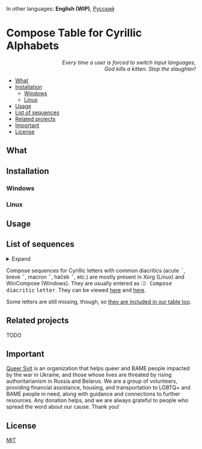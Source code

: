In other languages: **English (WIP)**, [Русский](README.ru.md)

# Compose Table for Cyrillic Alphabets #

<p style="text-align:right">
<i>Every time a user is forced to switch input languages,</br>
God kills a kitten. Stop the slaughter!</i>
</p>

- [What](#what)
- [Installation](#installation)
	- [Windows](#windows)
	- [Linux](#linux)
- [Usage](#usage)
- [List of sequences](#list-of-sequences)
- [Related projects](#related-projects)
- [Important](#important)
- [License](#license)

## What ##
## Installation ##
### Windows ###
### Linux ###
## Usage ##

## List of sequences ##

<details><summary>Expand</summary>

| Input                                                       | Letter |
| ----------------------------------------------------------- | ------ |
| <kbd>⎄ Compose</kbd> <kbd>г</kbd> <kbd>г</kbd>              | ѕ      |
| <kbd>⎄ Compose</kbd> <kbd>с</kbd> <kbd>5</kbd>              | ѕ      |
| <kbd>⎄ Compose</kbd> <kbd>5</kbd> <kbd>с</kbd>              | ѕ      |
| <kbd>⎄ Compose</kbd> <kbd>е</kbd> <kbd>е</kbd>              | ә      |
| <kbd>⎄ Compose</kbd> <kbd>ё</kbd> <kbd>ё</kbd>              | ӛ      |
| <kbd>⎄ Compose</kbd> <kbd>з</kbd> <kbd>з</kbd>              | ԑ      |
| <kbd>⎄ Compose</kbd> <kbd>м</kbd> <kbd>м</kbd>              | ԝ      |
| <kbd>⎄ Compose</kbd> <kbd>у</kbd> <kbd>у</kbd>              | ү      |
| <kbd>⎄ Compose</kbd> <kbd>ц</kbd> <kbd>ц</kbd>              | џ      |
| <kbd>⎄ Compose</kbd> <kbd>ч</kbd> <kbd>ч</kbd>              | һ      |
| <kbd>⎄ Compose</kbd> <kbd>э</kbd> <kbd>э</kbd>              | є      |
| <kbd>⎄ Compose</kbd> <kbd>є</kbd> <kbd>є</kbd>              | э      |
| <kbd>⎄ Compose</kbd> <kbd>з</kbd> <kbd>3</kbd>              | ӡ      |
| <kbd>⎄ Compose</kbd> <kbd>3</kbd> <kbd>з</kbd>              | ӡ      |
| <kbd>⎄ Compose</kbd> <kbd>о</kbd> <kbd>о</kbd>              | ҩ      |
| <kbd>⎄ Compose</kbd> <kbd>с</kbd> <kbd>о</kbd>              | ҩ      |
| <kbd>⎄ Compose</kbd> <kbd>с</kbd> <kbd>0</kbd>              | ҩ      |
| <kbd>⎄ Compose</kbd> <kbd>0</kbd> <kbd>с</kbd>              | ҩ      |
| <kbd>⎄ Compose</kbd> <kbd>о</kbd> <kbd>0</kbd>              | ҩ      |
| <kbd>⎄ Compose</kbd> <kbd>0</kbd> <kbd>о</kbd>              | ҩ      |
| **Ligatures**                                               |        |
| <kbd>⎄ Compose</kbd> <kbd>а</kbd> <kbd>е</kbd>              | ӕ      |
| <kbd>⎄ Compose</kbd> <kbd>л</kbd> <kbd>ь</kbd>              | љ      |
| <kbd>⎄ Compose</kbd> <kbd>н</kbd> <kbd>г</kbd>              | ҥ      |
| <kbd>⎄ Compose</kbd> <kbd>н</kbd> <kbd>ь</kbd>              | њ      |
| <kbd>⎄ Compose</kbd> <kbd>т</kbd> <kbd>ц</kbd>              | ҵ      |
| **Digraphs**                                                |        |
| <kbd>⎄ Compose</kbd> <kbd>ь</kbd> <kbd>і</kbd>              | ы      |
| <kbd>⎄ Compose</kbd> <kbd>ъ</kbd> <kbd>і</kbd>              | ы      |
| <kbd>⎄ Compose</kbd> <kbd>ь</kbd> <kbd>\|</kbd>             | ы      |
| <kbd>⎄ Compose</kbd> <kbd>ъ</kbd> <kbd>\|</kbd>             | ы      |
| <kbd>⎄ Compose</kbd> <kbd>ь</kbd> <kbd>1</kbd>              | ы      |
| <kbd>⎄ Compose</kbd> <kbd>ъ</kbd> <kbd>1</kbd>              | ы      |
| <kbd>⎄ Compose</kbd> <kbd>¨</kbd> <kbd>ь</kbd> <kbd>і</kbd> | ӹ      |
| <kbd>⎄ Compose</kbd> <kbd>¨</kbd> <kbd>ъ</kbd> <kbd>і</kbd> | ӹ      |
| <kbd>⎄ Compose</kbd> <kbd>"</kbd> <kbd>ь</kbd> <kbd>і</kbd> | ӹ      |
| <kbd>⎄ Compose</kbd> <kbd>"</kbd> <kbd>ъ</kbd> <kbd>і</kbd> | ӹ      |
| <kbd>⎄ Compose</kbd> <kbd>а</kbd> <kbd>\|</kbd>             | аӀ     |
| <kbd>⎄ Compose</kbd> <kbd>а</kbd> <kbd>1</kbd>              | аӀ     |
| <kbd>⎄ Compose</kbd> <kbd>г</kbd> <kbd>\|</kbd>             | гӀ     |
| <kbd>⎄ Compose</kbd> <kbd>г</kbd> <kbd>1</kbd>              | гӀ     |
| <kbd>⎄ Compose</kbd> <kbd>к</kbd> <kbd>\|</kbd>             | кӀ     |
| <kbd>⎄ Compose</kbd> <kbd>к</kbd> <kbd>1</kbd>              | кӀ     |
| <kbd>⎄ Compose</kbd> <kbd>л</kbd> <kbd>\|</kbd>             | лІ     |
| <kbd>⎄ Compose</kbd> <kbd>л</kbd> <kbd>1</kbd>              | лІ     |
| <kbd>⎄ Compose</kbd> <kbd>о</kbd> <kbd>\|</kbd>             | оӀ     |
| <kbd>⎄ Compose</kbd> <kbd>о</kbd> <kbd>1</kbd>              | оӀ     |
| <kbd>⎄ Compose</kbd> <kbd>п</kbd> <kbd>\|</kbd>             | пӀ     |
| <kbd>⎄ Compose</kbd> <kbd>п</kbd> <kbd>1</kbd>              | пӀ     |
| <kbd>⎄ Compose</kbd> <kbd>т</kbd> <kbd>\|</kbd>             | тӀ     |
| <kbd>⎄ Compose</kbd> <kbd>т</kbd> <kbd>1</kbd>              | тӀ     |
| <kbd>⎄ Compose</kbd> <kbd>у</kbd> <kbd>\|</kbd>             | уӀ     |
| <kbd>⎄ Compose</kbd> <kbd>у</kbd> <kbd>1</kbd>              | уӀ     |
| <kbd>⎄ Compose</kbd> <kbd>ф</kbd> <kbd>\|</kbd>             | фӀ     |
| <kbd>⎄ Compose</kbd> <kbd>ф</kbd> <kbd>1</kbd>              | фӀ     |
| <kbd>⎄ Compose</kbd> <kbd>х</kbd> <kbd>\|</kbd>             | хӀ     |
| <kbd>⎄ Compose</kbd> <kbd>х</kbd> <kbd>1</kbd>              | хӀ     |
| <kbd>⎄ Compose</kbd> <kbd>ц</kbd> <kbd>\|</kbd>             | цӀ     |
| <kbd>⎄ Compose</kbd> <kbd>ц</kbd> <kbd>1</kbd>              | цӀ     |
| <kbd>⎄ Compose</kbd> <kbd>ч</kbd> <kbd>\|</kbd>             | чӀ     |
| <kbd>⎄ Compose</kbd> <kbd>ч</kbd> <kbd>1</kbd>              | чӀ     |
| <kbd>⎄ Compose</kbd> <kbd>ш</kbd> <kbd>\|</kbd>             | шІ     |
| <kbd>⎄ Compose</kbd> <kbd>ш</kbd> <kbd>1</kbd>              | шІ     |
| <kbd>⎄ Compose</kbd> <kbd>щ</kbd> <kbd>\|</kbd>             | щІ     |
| <kbd>⎄ Compose</kbd> <kbd>щ</kbd> <kbd>1</kbd>              | щІ     |
| <kbd>⎄ Compose</kbd> <kbd>ы</kbd> <kbd>\|</kbd>             | ыӀ     |
| <kbd>⎄ Compose</kbd> <kbd>ы</kbd> <kbd>1</kbd>              | ыӀ     |
| <kbd>⎄ Compose</kbd> <kbd>\|</kbd> <kbd>У</kbd>             | Іу     |
| <kbd>⎄ Compose</kbd> <kbd>1</kbd> <kbd>У</kbd>              | Іу     |
| <kbd>⎄ Compose</kbd> <kbd>\|</kbd> <kbd>у</kbd>             | Іу     |
| <kbd>⎄ Compose</kbd> <kbd>1</kbd> <kbd>у</kbd>              | Іу     |
| **Palochka**                                                |        |
| <kbd>⎄ Compose</kbd> <kbd>˙</kbd> <kbd>і</kbd>              | Ӏ      |
| <kbd>⎄ Compose</kbd> <kbd>і</kbd> <kbd>˙</kbd>              | Ӏ      |
| <kbd>⎄ Compose</kbd> <kbd>.</kbd> <kbd>і</kbd>              | Ӏ      |
| <kbd>⎄ Compose</kbd> <kbd>і</kbd> <kbd>.</kbd>              | Ӏ      |
| <kbd>⎄ Compose</kbd> <kbd>ь</kbd> <kbd>ы</kbd>              | Ӏ      |
| <kbd>⎄ Compose</kbd> <kbd>ъ</kbd> <kbd>ы</kbd>              | Ӏ      |
| <kbd>⎄ Compose</kbd> <kbd>ы</kbd> <kbd>ь</kbd>              | Ӏ      |
| <kbd>⎄ Compose</kbd> <kbd>ы</kbd> <kbd>ъ</kbd>              | Ӏ      |
| **Letters with dot[s] above, based on и & й**               |        |
| <kbd>⎄ Compose</kbd> <kbd>˙</kbd> <kbd>и</kbd>              | і      |
| <kbd>⎄ Compose</kbd> <kbd>и</kbd> <kbd>˙</kbd>              | і      |
| <kbd>⎄ Compose</kbd> <kbd>.</kbd> <kbd>и</kbd>              | і      |
| <kbd>⎄ Compose</kbd> <kbd>и</kbd> <kbd>.</kbd>              | і      |
| <kbd>⎄ Compose</kbd> <kbd>¨</kbd> <kbd>й</kbd>              | ї      |
| <kbd>⎄ Compose</kbd> <kbd>й</kbd> <kbd>¨</kbd>              | ї      |
| <kbd>⎄ Compose</kbd> <kbd>"</kbd> <kbd>й</kbd>              | ї      |
| <kbd>⎄ Compose</kbd> <kbd>й</kbd> <kbd>"</kbd>              | ї      |
| <kbd>⎄ Compose</kbd> <kbd>˙</kbd> <kbd>й</kbd>              | ј      |
| <kbd>⎄ Compose</kbd> <kbd>й</kbd> <kbd>˙</kbd>              | ј      |
| <kbd>⎄ Compose</kbd> <kbd>.</kbd> <kbd>й</kbd>              | ј      |
| <kbd>⎄ Compose</kbd> <kbd>й</kbd> <kbd>.</kbd>              | ј      |
| **Letters with vertical strokes**                           |        |
| <kbd>⎄ Compose</kbd> <kbd>\|</kbd> <kbd>к</kbd>             | ҝ      |
| <kbd>⎄ Compose</kbd> <kbd>1</kbd> <kbd>к</kbd>              | ҝ      |
| <kbd>⎄ Compose</kbd> <kbd>\|</kbd> <kbd>ч</kbd>             | ҹ      |
| <kbd>⎄ Compose</kbd> <kbd>1</kbd> <kbd>ч</kbd>              | ҹ      |
| **Letters with horizontal strokes**                         |        |
| <kbd>⎄ Compose</kbd> <kbd>-</kbd> <kbd>о</kbd>              | ө      |
| <kbd>⎄ Compose</kbd> <kbd>о</kbd> <kbd>-</kbd>              | ө      |
| <kbd>⎄ Compose</kbd> <kbd>-</kbd> <kbd>г</kbd>              | ғ      |
| <kbd>⎄ Compose</kbd> <kbd>г</kbd> <kbd>-</kbd>              | ғ      |
| <kbd>⎄ Compose</kbd> <kbd>-</kbd> <kbd>к</kbd>              | ҟ      |
| <kbd>⎄ Compose</kbd> <kbd>к</kbd> <kbd>-</kbd>              | ҟ      |
| <kbd>⎄ Compose</kbd> <kbd>-</kbd> <kbd>ү</kbd>              | ұ      |
| <kbd>⎄ Compose</kbd> <kbd>-</kbd> <kbd>у</kbd>              | ұ      |
| <kbd>⎄ Compose</kbd> <kbd>ү</kbd> <kbd>-</kbd>              | ұ      |
| <kbd>⎄ Compose</kbd> <kbd>у</kbd> <kbd>-</kbd>              | ұ      |
| <kbd>⎄ Compose</kbd> <kbd>-</kbd> <kbd>х</kbd>              | ӿ      |
| <kbd>⎄ Compose</kbd> <kbd>х</kbd> <kbd>-</kbd>              | ӿ      |
| <kbd>⎄ Compose</kbd> <kbd>-</kbd> <kbd>е</kbd>              | ҽ      |
| <kbd>⎄ Compose</kbd> <kbd>е</kbd> <kbd>-</kbd>              | ҽ      |
| <kbd>⎄ Compose</kbd> <kbd>-</kbd> <kbd>һ</kbd>              | ћ      |
| <kbd>⎄ Compose</kbd> <kbd>һ</kbd> <kbd>-</kbd>              | ћ      |
| <kbd>⎄ Compose</kbd> <kbd>-</kbd> <kbd>ч</kbd> <kbd>ч</kbd> | ћ      |
| <kbd>⎄ Compose</kbd> <kbd>-</kbd> <kbd>ь</kbd>              | ҍ      |
| <kbd>⎄ Compose</kbd> <kbd>ь</kbd> <kbd>-</kbd>              | ҍ      |
| **Letters with diagonal strokes**                           |        |
| <kbd>⎄ Compose</kbd> <kbd>к</kbd> <kbd>\\</kbd>             | ԟ      |
| <kbd>⎄ Compose</kbd> <kbd>\\</kbd> <kbd>к</kbd>             | ԟ      |
| <kbd>⎄ Compose</kbd> <kbd>р</kbd> <kbd>\\</kbd>             | ҏ      |
| <kbd>⎄ Compose</kbd> <kbd>\\</kbd> <kbd>р</kbd>             | ҏ      |
| **Letters with top left bar**                               |        |
| <kbd>⎄ Compose</kbd> <kbd>7</kbd> <kbd>ь</kbd>              | ъ      |
| <kbd>⎄ Compose</kbd> <kbd>7</kbd> <kbd>ъ</kbd>              | ь      |
| <kbd>⎄ Compose</kbd> <kbd>7</kbd> <kbd>к</kbd>              | ҡ      |
| <kbd>⎄ Compose</kbd> <kbd>7</kbd> <kbd>ы</kbd>              | ꙑ      |
| **Letters with cedilla**                                    |        |
| <kbd>⎄ Compose</kbd> <kbd>,</kbd> <kbd>з</kbd>              | ҙ      |
| <kbd>⎄ Compose</kbd> <kbd>з</kbd> <kbd>,</kbd>              | ҙ      |
| <kbd>⎄ Compose</kbd> <kbd>¸</kbd> <kbd>з</kbd>              | ҙ      |
| <kbd>⎄ Compose</kbd> <kbd>з</kbd> <kbd>¸</kbd>              | ҙ      |
| <kbd>⎄ Compose</kbd> <kbd>,</kbd> <kbd>с</kbd>              | ҫ      |
| <kbd>⎄ Compose</kbd> <kbd>с</kbd> <kbd>,</kbd>              | ҫ      |
| <kbd>⎄ Compose</kbd> <kbd>¸</kbd> <kbd>с</kbd>              | ҫ      |
| <kbd>⎄ Compose</kbd> <kbd>с</kbd> <kbd>¸</kbd>              | ҫ      |
| **Letter with upturn**                                      |        |
| <kbd>⎄ Compose</kbd> <kbd>г</kbd> <kbd>'</kbd>              | ґ      |
| **Letters with descenders to the right**                    |        |
| <kbd>⎄ Compose</kbd> <kbd>т</kbd> <kbd>с</kbd>              | ц      |
| <kbd>⎄ Compose</kbd> <kbd>ш</kbd> <kbd>,</kbd>              | щ      |
| <kbd>⎄ Compose</kbd> <kbd>ж</kbd> <kbd>,</kbd>              | җ      |
| <kbd>⎄ Compose</kbd> <kbd>к</kbd> <kbd>,</kbd>              | қ      |
| <kbd>⎄ Compose</kbd> <kbd>н</kbd> <kbd>,</kbd>              | ң      |
| <kbd>⎄ Compose</kbd> <kbd>х</kbd> <kbd>,</kbd>              | ҳ      |
| <kbd>⎄ Compose</kbd> <kbd>ч</kbd> <kbd>,</kbd>              | ҷ      |
| <kbd>⎄ Compose</kbd> <kbd>г</kbd> <kbd>,</kbd>              | ӷ      |
| <kbd>⎄ Compose</kbd> <kbd>л</kbd> <kbd>,</kbd>              | ԯ      |
| <kbd>⎄ Compose</kbd> <kbd>п</kbd> <kbd>,</kbd>              | ԥ      |
| <kbd>⎄ Compose</kbd> <kbd>т</kbd> <kbd>,</kbd>              | ҭ      |
| <kbd>⎄ Compose</kbd> <kbd>һ</kbd> <kbd>,</kbd>              | ԧ      |
| <kbd>⎄ Compose</kbd> <kbd>'</kbd> <kbd>ч</kbd> <kbd>ч</kbd> | ԧ      |
| <kbd>⎄ Compose</kbd> <kbd>о</kbd> <kbd>,</kbd>              | ԛ      |
| **Letter with descender to the left**                       |        |
| <kbd>⎄ Compose</kbd> <kbd>,</kbd> <kbd>ч</kbd>              | ӌ      |
| **Letters with middle descenders**                          |        |
| <kbd>⎄ Compose</kbd> <kbd>,</kbd> <kbd>ц</kbd>              | џ      |
| <kbd>⎄ Compose</kbd> <kbd>ц</kbd> <kbd>,</kbd>              | џ      |
| <kbd>⎄ Compose</kbd> <kbd>е</kbd> <kbd>,</kbd>              | ҿ      |
| <kbd>⎄ Compose</kbd> <kbd>,</kbd> <kbd>е</kbd>              | ҿ      |
| **Letters with hooks**                                      |        |
| <kbd>⎄ Compose</kbd> <kbd>і</kbd> <kbd>9</kbd>              | ј      |
| <kbd>⎄ Compose</kbd> <kbd>к</kbd> <kbd>5</kbd>              | ӄ      |
| <kbd>⎄ Compose</kbd> <kbd>к</kbd> <kbd>9</kbd>              | ӄ      |
| <kbd>⎄ Compose</kbd> <kbd>к</kbd> <kbd>ј</kbd>              | ӄ      |
| <kbd>⎄ Compose</kbd> <kbd>л</kbd> <kbd>9</kbd>              | ԓ      |
| <kbd>⎄ Compose</kbd> <kbd>л</kbd> <kbd>ј</kbd>              | ԓ      |
| <kbd>⎄ Compose</kbd> <kbd>н</kbd> <kbd>9</kbd>              | ӈ      |
| <kbd>⎄ Compose</kbd> <kbd>н</kbd> <kbd>ј</kbd>              | ӈ      |
| <kbd>⎄ Compose</kbd> <kbd>х</kbd> <kbd>9</kbd>              | ӽ      |
| <kbd>⎄ Compose</kbd> <kbd>х</kbd> <kbd>ј</kbd>              | ӽ      |
| <kbd>⎄ Compose</kbd> <kbd>ғ</kbd> <kbd>9</kbd>              | ӻ      |
| <kbd>⎄ Compose</kbd> <kbd>г</kbd> <kbd>9</kbd>              | ӻ      |
| **Letters with middle hooks**                               |        |
| <kbd>⎄ Compose</kbd> <kbd>г</kbd> <kbd>5</kbd>              | ҕ      |
| <kbd>⎄ Compose</kbd> <kbd>г</kbd> <kbd>ј</kbd>              | ҕ      |
| <kbd>⎄ Compose</kbd> <kbd>п</kbd> <kbd>5</kbd>              | ҧ      |
| <kbd>⎄ Compose</kbd> <kbd>п</kbd> <kbd>ј</kbd>              | ҧ      |
| <kbd>⎄ Compose</kbd> <kbd>ћ</kbd> <kbd>5</kbd>              | ђ      |
| <kbd>⎄ Compose</kbd> <kbd>һ</kbd> <kbd>5</kbd>              | ђ      |
| <kbd>⎄ Compose</kbd> <kbd>һ</kbd> <kbd>ј</kbd>              | ђ      |
| <kbd>⎄ Compose</kbd> <kbd>т</kbd> <kbd>5</kbd>              | ђ      |
| <kbd>⎄ Compose</kbd> <kbd>т</kbd> <kbd>ј</kbd>              | ђ      |
| **Letters with left hooks**                                 |        |
| <kbd>⎄ Compose</kbd> <kbd>9</kbd> <kbd>н</kbd>              | ԩ      |
| <kbd>⎄ Compose</kbd> <kbd>л</kbd> <kbd>н</kbd>              | ԩ      |
| <kbd>⎄ Compose</kbd> <kbd>ј</kbd> <kbd>н</kbd>              | ԩ      |
| **Letters with tails**                                      |        |
| <kbd>⎄ Compose</kbd> <kbd>л</kbd> <kbd>;</kbd>              | ӆ      |
| <kbd>⎄ Compose</kbd> <kbd>м</kbd> <kbd>;</kbd>              | ӎ      |
| <kbd>⎄ Compose</kbd> <kbd>н</kbd> <kbd>;</kbd>              | ӊ      |
| **Letters with multiple diacritics**                        |        |
| <kbd>⎄ Compose</kbd> <kbd>"</kbd> <kbd>-</kbd> <kbd>о</kbd> | ӫ      |
| <kbd>⎄ Compose</kbd> <kbd>-</kbd> <kbd>"</kbd> <kbd>о</kbd> | ӫ      |
| **Letters absent from Macedonian & Serbian Cyrillic**       |        |
| <kbd>⎄ Compose</kbd> <kbd>ј</kbd> <kbd>и</kbd>              | й      |
| <kbd>⎄ Compose</kbd> <kbd>й</kbd> <kbd>о</kbd>              | ё      |
| <kbd>⎄ Compose</kbd> <kbd>ј</kbd> <kbd>о</kbd>              | ё      |
| <kbd>⎄ Compose</kbd> <kbd>й</kbd> <kbd>у</kbd>              | ю      |
| <kbd>⎄ Compose</kbd> <kbd>ј</kbd> <kbd>у</kbd>              | ю      |
| <kbd>⎄ Compose</kbd> <kbd>й</kbd> <kbd>а</kbd>              | я      |
| <kbd>⎄ Compose</kbd> <kbd>ј</kbd> <kbd>а</kbd>              | я      |
| **Currency symbols**                                        |        |
| <kbd>⎄ Compose</kbd> <kbd>=</kbd> <kbd>г</kbd>              | ₴      |
| <kbd>⎄ Compose</kbd> <kbd>г</kbd> <kbd>=</kbd>              | ₴      |
| <kbd>⎄ Compose</kbd> <kbd>=</kbd> <kbd>р</kbd>              | ₽      |
| <kbd>⎄ Compose</kbd> <kbd>р</kbd> <kbd>=</kbd>              | ₽      |
| <kbd>⎄ Compose</kbd> <kbd>=</kbd> <kbd>т</kbd>              | ₮      |
| <kbd>⎄ Compose</kbd> <kbd>т</kbd> <kbd>=</kbd>              | ₮      |
| <kbd>⎄ Compose</kbd> <kbd>_</kbd> <kbd>т</kbd>              | ₸      |
| <kbd>⎄ Compose</kbd> <kbd>т</kbd> <kbd>_</kbd>              | ₸      |
| <kbd>⎄ Compose</kbd> <kbd>_</kbd> <kbd>с</kbd>              | ⃀¹     |
| <kbd>⎄ Compose</kbd> <kbd>с</kbd> <kbd>_</kbd>              | ⃀¹     |

¹: Kyrgyz som (underlined С) was introduced into Unicode in 2021 and is still absent from most fonts.

</details>

Compose sequences for Cyrillic letters with common diacritics (acute <kbd>´</kbd>, breve <kbd>˘</kbd>, macron <kbd>¯</kbd>, háček <kbd>ˇ</kbd>, etc.) are mostly present in Xorg (Linux) and WinCompose (Windows). They are usually entered as <kbd>⎄ Compose</kbd> <kbd>diacritic</kbd> <kbd>letter</kbd>. They can be viewed [here](https://gitlab.freedesktop.org/xorg/lib/libx11/-/blob/master/nls/en_US.UTF-8/Compose.pre#L1559) and [here](https://gitlab.freedesktop.org/xorg/lib/libx11/-/blob/master/nls/en_US.UTF-8/Compose.pre#L4874).

Some letters are still missing, though, so [they are included in our table too](blob/main/.XCompose#L567).

## Related projects ##

TODO

## Important ##

[Queer Svit](https://queersvit.taplink.ws/) is an organization that helps queer and BAME people impacted by the war in Ukraine, and those whose lives are threated by rising authoritarianism in Russia and Belarus. We are a group of volunteers, providing financial assistance, housing, and transportation to LGBTQ+ and BAME people in need, along with guidance and connections to further resources.
Any donation helps, and we are always grateful to people who spread the word about our cause. Thank you!

## License ##

[MIT](blob/main/LICENSE)
